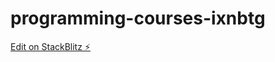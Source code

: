 # programming-courses-ixnbtg

[Edit on StackBlitz ⚡️](https://stackblitz.com/edit/programming-courses-ixnbtg)